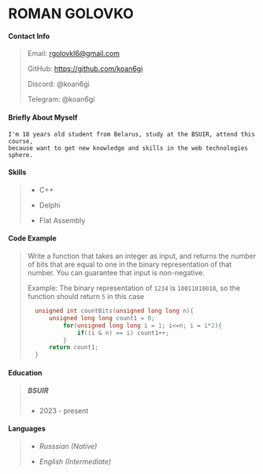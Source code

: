 
# ROMAN GOLOVKO

#### Contact Info

> Email: rgolovkl6@gmail.com
>
> GitHub: https://github.com/koan6gi
>
> Discord: @koan6gi
>
> Telegram: @koan6gi


#### Briefly About Myself

    I'm 18 years old student from Belarus, study at the BSUIR, attend this course,
    because want to get new knowledge and skills in the web technologies sphere.


#### Skills

> - C++
>
> - Delphi
>
> - Flat Assembly

#### Code Example

> Write a function that takes an integer as input, and returns the number of bits that are equal to one in the binary representation of
> that number. You can guarantee that input is non-negative.
> 
> Example: The binary representation of `1234` is `10011010010`, so the function should return `5` in this case
>
> ``` C++
>   unsigned int countBits(unsigned long long n){
>       unsigned long long count1 = 0;
>           for(unsigned long long i = 1; i<=n; i = i*2){
>               if((i & n) == i) count1++;
>           }
>       return count1;
>   }
> ```

 #### Education

> ##### BSUIR
>
> - 2023 - present

#### Languages

> - *Russsian (Native)*
>
> - *English (Intermediate)*
